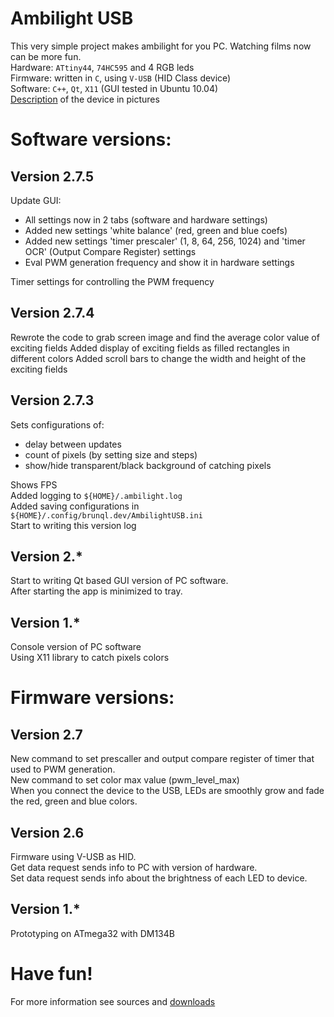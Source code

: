 Ambilight USB
=============

This very simple project makes ambilight for you PC. Watching films now can be more fun.   
Hardware: `ATtiny44`, `74HC595` and 4 RGB leds   
Firmware: written in `C`, using `V-USB` (HID Class device)   
Software: `C++`, `Qt`, `X11` (GUI tested in Ubuntu 10.04)   
[Description](http://brunql.github.com/ambilight/) of the device in pictures   

Software versions:
==================
Version 2.7.5
-------------
Update GUI:

* All settings now in 2 tabs (software and hardware settings)
* Added new settings 'white balance' (red, green and blue coefs)
* Added new settings 'timer prescaler' (1, 8, 64, 256, 1024) and 'timer OCR' (Output Compare Register) settings
* Eval PWM generation frequency and show it in hardware settings

Timer settings for controlling the PWM frequency

Version 2.7.4
-------------
Rewrote the code to grab screen image and find the average color value of exciting fields
Added display of exciting fields as filled rectangles in different colors
Added scroll bars to change the width and height of the exciting fields

Version 2.7.3
-------------
Sets configurations of:

* delay between updates
* count of pixels (by setting size and steps)
* show/hide transparent/black background of catching pixels

Shows FPS   
Added logging to `${HOME}/.ambilight.log`   
Added saving configurations in `${HOME}/.config/brunql.dev/AmbilightUSB.ini`   
Start to writing this version log  


Version 2.*
-----------
Start to writing Qt based GUI version of PC software.  
After starting the app is minimized to tray.  


Version 1.*
-----------
Console version of PC software  
Using X11 library to catch pixels colors  


Firmware versions:
==================
Version 2.7
-----------
New command to set prescaller and output compare register of timer that used to PWM generation.   
New command to set color max value (pwm_level_max)   
When you connect the device to the USB, LEDs are smoothly grow and fade the red, green and blue colors.   

Version 2.6
-----------
Firmware using V-USB as HID.    
Get data request sends info to PC with version of hardware.   
Set data request sends info about the brightness of each LED to device.  

Version 1.*
-----------
Prototyping on ATmega32 with DM134B   

Have fun!
=========

For more information see sources and [downloads](http://github.com/brunql/AmbilightUSB/downloads)
